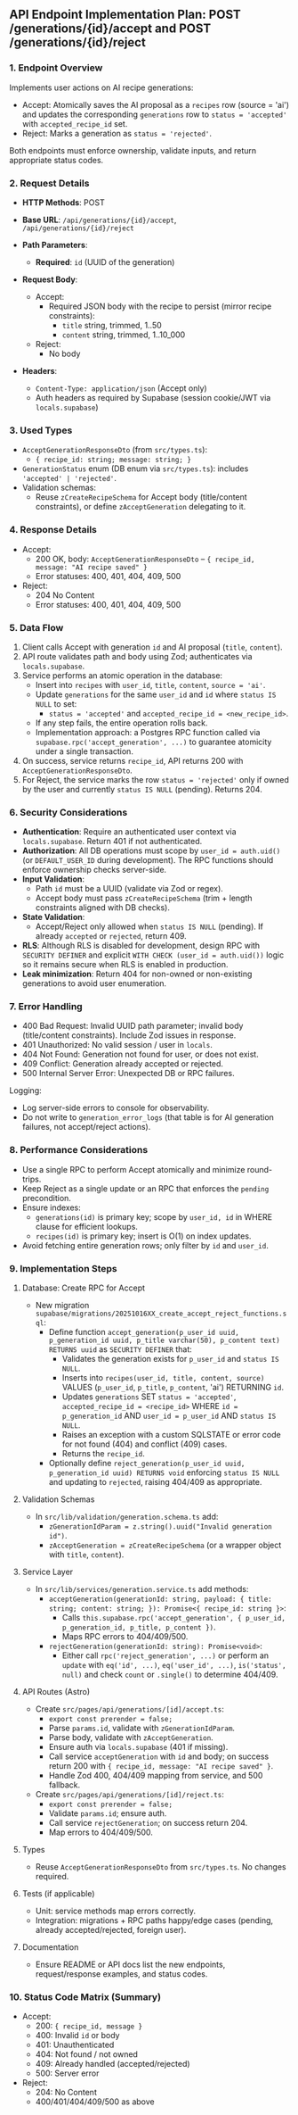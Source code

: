 ## API Endpoint Implementation Plan: POST /generations/{id}/accept and POST /generations/{id}/reject

### 1. Endpoint Overview

Implements user actions on AI recipe generations:

- Accept: Atomically saves the AI proposal as a `recipes` row (source = 'ai') and updates the corresponding `generations` row to `status = 'accepted'` with `accepted_recipe_id` set.
- Reject: Marks a generation as `status = 'rejected'`.

Both endpoints must enforce ownership, validate inputs, and return appropriate status codes.

### 2. Request Details

- **HTTP Methods**: POST
- **Base URL**: `/api/generations/{id}/accept`, `/api/generations/{id}/reject`

- **Path Parameters**:
  - **Required**: `id` (UUID of the generation)

- **Request Body**:
  - Accept:
    - Required JSON body with the recipe to persist (mirror recipe constraints):
      - `title` string, trimmed, 1..50
      - `content` string, trimmed, 1..10_000
  - Reject:
    - No body

- **Headers**:
  - `Content-Type: application/json` (Accept only)
  - Auth headers as required by Supabase (session cookie/JWT via `locals.supabase`)

### 3. Used Types

- `AcceptGenerationResponseDto` (from `src/types.ts`):
  - `{ recipe_id: string; message: string; }`
- `GenerationStatus` enum (DB enum via `src/types.ts`): includes `'accepted' | 'rejected'`.
- Validation schemas:
  - Reuse `zCreateRecipeSchema` for Accept body (title/content constraints), or define `zAcceptGeneration` delegating to it.

### 4. Response Details

- Accept:
  - 200 OK, body: `AcceptGenerationResponseDto` – `{ recipe_id, message: "AI recipe saved" }`
  - Error statuses: 400, 401, 404, 409, 500
- Reject:
  - 204 No Content
  - Error statuses: 400, 401, 404, 409, 500

### 5. Data Flow

1. Client calls Accept with generation `id` and AI proposal (`title`, `content`).
2. API route validates path and body using Zod; authenticates via `locals.supabase`.
3. Service performs an atomic operation in the database:
   - Insert into `recipes` with `user_id`, `title`, `content`, `source = 'ai'`.
   - Update `generations` for the same `user_id` and `id` where `status IS NULL` to set:
     - `status = 'accepted'` and `accepted_recipe_id = <new_recipe_id>`.
   - If any step fails, the entire operation rolls back.
   - Implementation approach: a Postgres RPC function called via `supabase.rpc('accept_generation', ...)` to guarantee atomicity under a single transaction.
4. On success, service returns `recipe_id`, API returns 200 with `AcceptGenerationResponseDto`.
5. For Reject, the service marks the row `status = 'rejected'` only if owned by the user and currently `status IS NULL` (pending). Returns 204.

### 6. Security Considerations

- **Authentication**: Require an authenticated user context via `locals.supabase`. Return 401 if not authenticated.
- **Authorization**: All DB operations must scope by `user_id = auth.uid()` (or `DEFAULT_USER_ID` during development). The RPC functions should enforce ownership checks server-side.
- **Input Validation**:
  - Path `id` must be a UUID (validate via Zod or regex).
  - Accept body must pass `zCreateRecipeSchema` (trim + length constraints aligned with DB checks).
- **State Validation**:
  - Accept/Reject only allowed when `status IS NULL` (pending). If already `accepted` or `rejected`, return 409.
- **RLS**: Although RLS is disabled for development, design RPC with `SECURITY DEFINER` and explicit `WITH CHECK (user_id = auth.uid())` logic so it remains secure when RLS is enabled in production.
- **Leak minimization**: Return 404 for non-owned or non-existing generations to avoid user enumeration.

### 7. Error Handling

- 400 Bad Request: Invalid UUID path parameter; invalid body (title/content constraints). Include Zod issues in response.
- 401 Unauthorized: No valid session / user in `locals`.
- 404 Not Found: Generation not found for user, or does not exist.
- 409 Conflict: Generation already accepted or rejected.
- 500 Internal Server Error: Unexpected DB or RPC failures.

Logging:

- Log server-side errors to console for observability.
- Do not write to `generation_error_logs` (that table is for AI generation failures, not accept/reject actions).

### 8. Performance Considerations

- Use a single RPC to perform Accept atomically and minimize round-trips.
- Keep Reject as a single update or an RPC that enforces the `pending` precondition.
- Ensure indexes:
  - `generations(id)` is primary key; scope by `user_id, id` in WHERE clause for efficient lookups.
  - `recipes(id)` is primary key; insert is O(1) on index updates.
- Avoid fetching entire generation rows; only filter by `id` and `user_id`.

### 9. Implementation Steps

1. Database: Create RPC for Accept
   - New migration `supabase/migrations/20251016XX_create_accept_reject_functions.sql`:
     - Define function `accept_generation(p_user_id uuid, p_generation_id uuid, p_title varchar(50), p_content text) RETURNS uuid` as `SECURITY DEFINER` that:
       - Validates the generation exists for `p_user_id` and `status IS NULL`.
       - Inserts into `recipes(user_id, title, content, source)` VALUES (`p_user_id`, `p_title`, `p_content`, 'ai') RETURNING `id`.
       - Updates `generations` SET `status = 'accepted'`, `accepted_recipe_id = <recipe_id>` WHERE `id = p_generation_id` AND `user_id = p_user_id` AND `status IS NULL`.
       - Raises an exception with a custom SQLSTATE or error code for not found (404) and conflict (409) cases.
       - Returns the `recipe_id`.
     - Optionally define `reject_generation(p_user_id uuid, p_generation_id uuid) RETURNS void` enforcing `status IS NULL` and updating to `rejected`, raising 404/409 as appropriate.

2. Validation Schemas
   - In `src/lib/validation/generation.schema.ts` add:
     - `zGenerationIdParam = z.string().uuid("Invalid generation id")`.
     - `zAcceptGeneration = zCreateRecipeSchema` (or a wrapper object with `title`, `content`).

3. Service Layer
   - In `src/lib/services/generation.service.ts` add methods:
     - `acceptGeneration(generationId: string, payload: { title: string; content: string; }): Promise<{ recipe_id: string }>`:
       - Calls `this.supabase.rpc('accept_generation', { p_user_id, p_generation_id, p_title, p_content })`.
       - Maps RPC errors to 404/409/500.
     - `rejectGeneration(generationId: string): Promise<void>`:
       - Either call `rpc('reject_generation', ...)` or perform an `update` with `eq('id', ...)`, `eq('user_id', ...)`, `is('status', null)` and check `count` or `.single()` to determine 404/409.

4. API Routes (Astro)
   - Create `src/pages/api/generations/[id]/accept.ts`:
     - `export const prerender = false;`
     - Parse `params.id`, validate with `zGenerationIdParam`.
     - Parse body, validate with `zAcceptGeneration`.
     - Ensure auth via `locals.supabase` (401 if missing).
     - Call service `acceptGeneration` with `id` and body; on success return 200 with `{ recipe_id, message: "AI recipe saved" }`.
     - Handle Zod 400, 404/409 mapping from service, and 500 fallback.
   - Create `src/pages/api/generations/[id]/reject.ts`:
     - `export const prerender = false;`
     - Validate `params.id`; ensure auth.
     - Call service `rejectGeneration`; on success return 204.
     - Map errors to 404/409/500.

5. Types
   - Reuse `AcceptGenerationResponseDto` from `src/types.ts`. No changes required.

6. Tests (if applicable)
   - Unit: service methods map errors correctly.
   - Integration: migrations + RPC paths happy/edge cases (pending, already accepted/rejected, foreign user).

7. Documentation
   - Ensure README or API docs list the new endpoints, request/response examples, and status codes.

### 10. Status Code Matrix (Summary)

- Accept:
  - 200: `{ recipe_id, message }`
  - 400: Invalid `id` or body
  - 401: Unauthenticated
  - 404: Not found / not owned
  - 409: Already handled (accepted/rejected)
  - 500: Server error
- Reject:
  - 204: No Content
  - 400/401/404/409/500 as above
